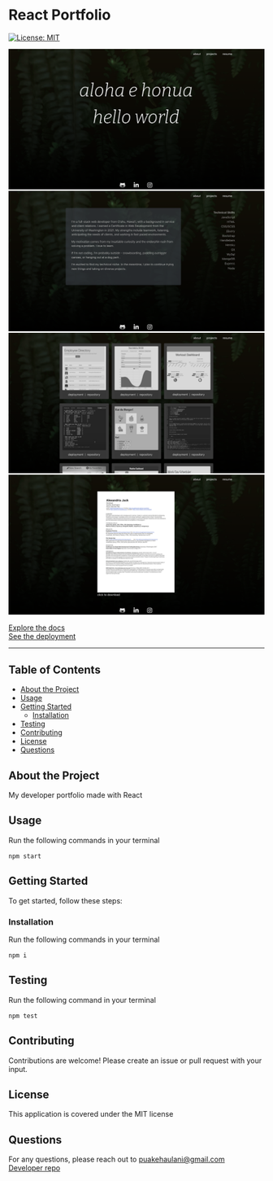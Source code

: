 # React Portfolio

[![License: MIT](https://img.shields.io/badge/License-MIT-yellow.svg)](https://opensource.org/licenses/MIT)

![home screenshot](public/images/readme/home.png)
![about screenshot](public/images/readme/about.png)
![portfolio screenshot](public/images/readme/portfolio.png)
![resume screenshot](public/images/readme/resume.png)

[Explore the docs](https://github.com/puakehaulani/portfolio-react)  
[See the deployment](https://puakehaulani.github.io/portfolio-react/)

---

## Table of Contents

- [About the Project](#About-the-Project)
- [Usage](#Usage)
- [Getting Started](#Getting-Started)
  - [Installation](#Installation)
- [Testing](#Testing)
- [Contributing](#Contributing)
- [License](#License)
- [Questions](#Questions)

## About the Project

My developer portfolio made with React

## Usage

Run the following commands in your terminal

    npm start

## Getting Started

To get started, follow these steps:

### Installation

Run the following commands in your terminal

    npm i

## Testing

Run the following command in your terminal

    npm test

## Contributing

Contributions are welcome! Please create an issue or pull request with your input.

## License

This application is covered under the MIT license

## Questions

For any questions, please reach out to <puakehaulani@gmail.com>  
[Developer repo](http://github.com/puakehaulani)
